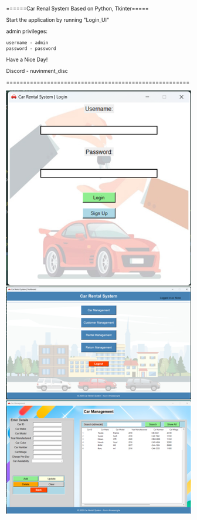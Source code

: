 ======Car Renal System Based on Python, Tkinter=====

Start the application by running "Login_UI"

admin privileges:

	username - admin
	password - password



Have a Nice Day!

Discord - nuvinment_disc

======================================================

![image alt](https://github.com/nuvinment/Car-Rental-System-Python-/blob/ea0da3fc4d5c6c864a992c0fa03c3a724160f31b/Screenshot%202025-02-08%20223403.png)
![image alt](https://github.com/nuvinment/Car-Rental-System-Python-/blob/26eaeff5d94e010475876b1acfd7839b9e697e16/Screenshot%202025-02-08%20223501.png)
![image alt](https://github.com/nuvinment/Car-Rental-System-Python-/blob/69ceeaa1d3bbdefc709f1038d34b2a080fb4698e/Screenshot%202025-02-08%20223555.png)

